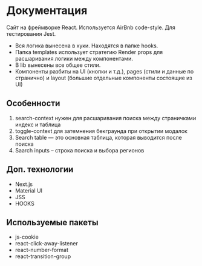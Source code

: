# Документация
Сайт на фреймворке React. Используется AirBnb code-style. Для тестирования Jest. 
- Вся логика вынесена в хуки. Находятся в папке hooks.
- Папка templates использует стратегию Render props для расшаривания логики между компонентами.
- В lib вынесены все общее стили.
- Компоненты разбиты на UI (кнопки и т.д.), pages (стили и данные по странично) и layout (большие отдельные компоненты состоящие из UI)

## Особенности
1. search-context нужен для расшаривания поиска между страничками индекс и таблица
2. toggle-context для затемнения бекграунда при открытии модалок
3. Search table — это основная таблица, которая выводится после поиска
4. Saarch inputs – строка поиска и выбора регионов

## Доп. технологии
- Next.js
- Material UI
- JSS
- HOOKS

## Используемые пакеты
- js-cookie
- react-click-away-listener
- react-number-format
- react-transition-group
